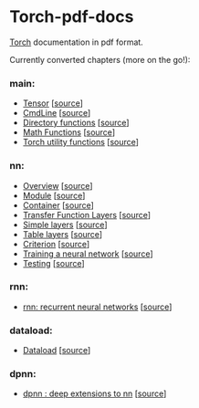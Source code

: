 # Torch-pdf-docs
[Torch](http://torch.ch/docs/package-docs.html) documentation in pdf format.

Currently converted chapters (more on the go!):

### main:
- [Tensor](https://github.com/tastyminerals/Torch-pdf-docs/blob/master/Tensor.pdf) [[source](https://github.com/torch/torch7/blob/master/doc/tensor.md)]
- [CmdLine](https://github.com/tastyminerals/Torch-pdf-docs/blob/master/CmdLine.pdf) [[source](https://github.com/torch/torch7/blob/master/doc/cmdline.md)]
- [Directory functions](https://github.com/tastyminerals/Torch-pdf-docs/blob/master/Directory%20Functions.pdf) [[source](https://github.com/torch/paths/blob/master/doc/dirfunctions.md)]
- [Math Functions](https://github.com/tastyminerals/Torch-pdf-docs/blob/master/Math%20Functions.pdf) [[source](https://github.com/torch/torch7/blob/master/doc/maths.md)]
- [Torch utility functions](https://github.com/tastyminerals/Torch-pdf-docs/blob/master/Utility%20Functions.pdf) [[source](https://github.com/torch/torch7/blob/master/doc/utility.md)]

### nn:
- [Overview](https://github.com/tastyminerals/Torch-pdf-docs/blob/master/nn/Overview.pdf) [[source](https://github.com/torch/nn/blob/master/doc/overview.md#nn.overview.dok)]
- [Module](https://github.com/tastyminerals/Torch-pdf-docs/blob/master/nn/Module.pdf) [[source](https://github.com/torch/nn/blob/master/doc/module.md#nn.Module)]
- [Container](https://github.com/tastyminerals/Torch-pdf-docs/blob/master/nn/Container.pdf) [[source](https://github.com/torch/nn/blob/master/doc/containers.md#nn.Containers)]
- [Transfer Function Layers](https://github.com/tastyminerals/Torch-pdf-docs/blob/master/nn/Transfer%20Functions.pdf) [[source](https://github.com/torch/nn/blob/master/doc/transfer.md#nn.transfer.dok)]
- [Simple layers](https://github.com/tastyminerals/Torch-pdf-docs/blob/master/nn/Simple%20Layers.pdf) [[source](https://github.com/torch/nn/blob/master/doc/simple.md#nn.simplelayers.dok)]
- [Table layers](https://github.com/tastyminerals/Torch-pdf-docs/blob/master/nn/Table%20Layers.pdf) [[source](https://github.com/torch/nn/blob/master/doc/table.md#nn.TableLayers)]
- [Criterion](https://github.com/tastyminerals/Torch-pdf-docs/blob/master/nn/Criterion.pdf) [[source](https://github.com/torch/nn/blob/master/doc/criterion.md#nn.Criterions)]
- [Training a neural network](https://github.com/tastyminerals/Torch-pdf-docs/blob/master/nn/Training.pdf) [[source](https://github.com/torch/nn/blob/master/doc/training.md#nn.traningneuralnet.dok)]
- [Testing](https://github.com/tastyminerals/Torch-pdf-docs/blob/master/nn/Testing.pdf) [[source](https://github.com/torch/nn/blob/master/doc/testing.md)]

### rnn:
- [rnn: recurrent neural networks](https://github.com/tastyminerals/Torch-pdf-docs/blob/master/rnn/rnn.pdf) [[source](https://github.com/Element-Research/rnn)]

### dataload:
- [Dataload](https://github.com/tastyminerals/Torch-pdf-docs/blob/master/dataload/dataload.pdf) [[source](https://github.com/Element-Research/dataload)]

### dpnn:
- [dpnn : deep extensions to nn](https://github.com/tastyminerals/Torch-pdf-docs/blob/master/dpnn/dpnn.pdf) [[source](https://github.com/Element-Research/dpnn)]




